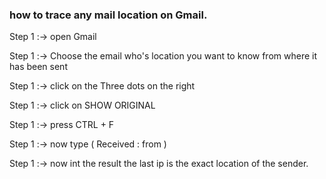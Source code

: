 ### how to trace any mail location on Gmail.


Step 1 :->  open Gmail

Step 1 :->  Choose the email who's location you want to know from where it has been sent 

Step 1 :->  click on the Three dots on the right 

Step 1 :->  click on SHOW ORIGINAL

Step 1 :->  press CTRL + F

Step 1 :->  now type ( Received : from )

Step 1 :->  now int the result the last ip is the exact location of the sender.

